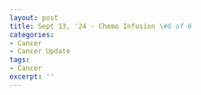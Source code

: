 ```yaml
---
layout: post
title: Sept 13, '24 - Chemo Infusion \#6 of 6
categories:
- Cancer
- Cancer Update
tags:
- Cancer
excerpt: ''
---
```

